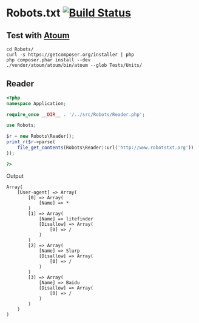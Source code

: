 # Robots.txt [![Build Status](https://travis-ci.org/euskadi31/Robots.png)](https://travis-ci.org/euskadi31/Robots)

## Test with [Atoum](https://github.com/atoum/atoum)

	cd Robots/
	curl -s https://getcomposer.org/installer | php
    php composer.phar install --dev
	./vendor/atoum/atoum/bin/atoum --glob Tests/Units/
	
## Reader

``` php
<?php
namespace Application;

require_once __DIR__ . '/../src/Robots/Reader.php';

use Robots;

$r = new Robots\Reader();
print_r($r->parse(
	file_get_contents(Robots\Reader::url('http://www.robotstxt.org'))
));

?>
```

Output

	Array(
		[User-agent] => Array(
			[0] => Array(
				[Name] => *
			)
			[1] => Array(
				[Name] => litefinder
				[Disallow] => Array(
					[0] => /
				)
			)
			[2] => Array(
				[Name] => Slurp
				[Disallow] => Array(
					[0] => /
				)
			)
			[3] => Array(
				[Name] => Baidu
				[Disallow] => Array(
					[0] => /
				)
			)
		)
	)
